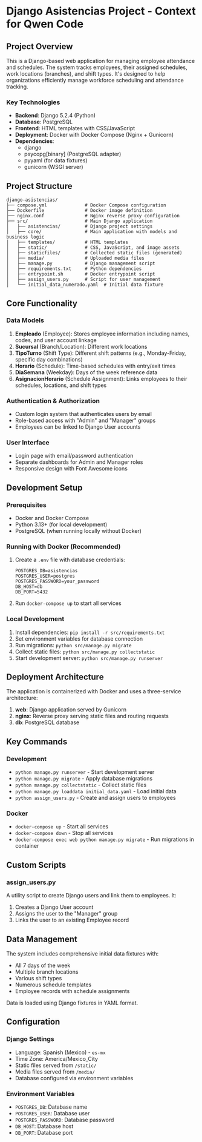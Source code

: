 # Django Asistencias Project - Context for Qwen Code

## Project Overview

This is a Django-based web application for managing employee attendance and schedules. The system tracks employees, their assigned schedules, work locations (branches), and shift types. It's designed to help organizations efficiently manage workforce scheduling and attendance tracking.

### Key Technologies
- **Backend**: Django 5.2.4 (Python)
- **Database**: PostgreSQL
- **Frontend**: HTML templates with CSS/JavaScript
- **Deployment**: Docker with Docker Compose (Nginx + Gunicorn)
- **Dependencies**: 
  - django
  - psycopg[binary] (PostgreSQL adapter)
  - pyyaml (for data fixtures)
  - gunicorn (WSGI server)

## Project Structure

```
django-asistencias/
├── compose.yml              # Docker Compose configuration
├── Dockerfile               # Docker image definition
├── nginx.conf               # Nginx reverse proxy configuration
├── src/                     # Main Django application
│   ├── asistencias/         # Django project settings
│   ├── core/                # Main application with models and business logic
│   ├── templates/           # HTML templates
│   ├── static/              # CSS, JavaScript, and image assets
│   ├── staticfiles/         # Collected static files (generated)
│   ├── media/               # Uploaded media files
│   ├── manage.py            # Django management script
│   ├── requirements.txt     # Python dependencies
│   ├── entrypoint.sh        # Docker entrypoint script
│   ├── assign_users.py      # Script for user management
│   └── initial_data_numerado.yaml  # Initial data fixture
```

## Core Functionality

### Data Models
1. **Empleado** (Employee): Stores employee information including names, codes, and user account linkage
2. **Sucursal** (Branch/Location): Different work locations
3. **TipoTurno** (Shift Type): Different shift patterns (e.g., Monday-Friday, specific day combinations)
4. **Horario** (Schedule): Time-based schedules with entry/exit times
5. **DiaSemana** (Weekday): Days of the week reference data
6. **AsignacionHorario** (Schedule Assignment): Links employees to their schedules, locations, and shift types

### Authentication & Authorization
- Custom login system that authenticates users by email
- Role-based access with "Admin" and "Manager" groups
- Employees can be linked to Django User accounts

### User Interface
- Login page with email/password authentication
- Separate dashboards for Admin and Manager roles
- Responsive design with Font Awesome icons

## Development Setup

### Prerequisites
- Docker and Docker Compose
- Python 3.13+ (for local development)
- PostgreSQL (when running locally without Docker)

### Running with Docker (Recommended)
1. Create a `.env` file with database credentials:
   ```
   POSTGRES_DB=asistencias
   POSTGRES_USER=postgres
   POSTGRES_PASSWORD=your_password
   DB_HOST=db
   DB_PORT=5432
   ```
2. Run `docker-compose up` to start all services

### Local Development
1. Install dependencies: `pip install -r src/requirements.txt`
2. Set environment variables for database connection
3. Run migrations: `python src/manage.py migrate`
4. Collect static files: `python src/manage.py collectstatic`
5. Start development server: `python src/manage.py runserver`

## Deployment Architecture

The application is containerized with Docker and uses a three-service architecture:
1. **web**: Django application served by Gunicorn
2. **nginx**: Reverse proxy serving static files and routing requests
3. **db**: PostgreSQL database

## Key Commands

### Development
- `python manage.py runserver` - Start development server
- `python manage.py migrate` - Apply database migrations
- `python manage.py collectstatic` - Collect static files
- `python manage.py loaddata initial_data.yaml` - Load initial data
- `python assign_users.py` - Create and assign users to employees

### Docker
- `docker-compose up` - Start all services
- `docker-compose down` - Stop all services
- `docker-compose exec web python manage.py migrate` - Run migrations in container

## Custom Scripts

### assign_users.py
A utility script to create Django users and link them to employees. It:
1. Creates a Django User account
2. Assigns the user to the "Manager" group
3. Links the user to an existing Employee record

## Data Management

The system includes comprehensive initial data fixtures with:
- All 7 days of the week
- Multiple branch locations
- Various shift types
- Numerous schedule templates
- Employee records with schedule assignments

Data is loaded using Django fixtures in YAML format.

## Configuration

### Django Settings
- Language: Spanish (Mexico) - `es-mx`
- Time Zone: America/Mexico_City
- Static files served from `/static/`
- Media files served from `/media/`
- Database configured via environment variables

### Environment Variables
- `POSTGRES_DB`: Database name
- `POSTGRES_USER`: Database user
- `POSTGRES_PASSWORD`: Database password
- `DB_HOST`: Database host
- `DB_PORT`: Database port